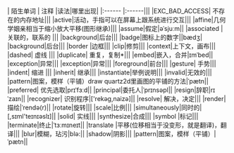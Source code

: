 | 陌生单词 | 注释	   |读法|哪里出现|
|:------ |:------|||
|EXC_BAD_ACCESS| 不存在的内存地址|||
|active|活动，手指可以在屏幕上跟系统进行交互|||
|affine|几何学姻亲相当于缩小放大平移(图形继承)|||
|assume|假定|əˈsjuːm||
|associated | 关联的，联系的 |||
|background|后台|||
|badge|图标上的数字||bædʒ|
|background|后台|||
|border |边框|||
|clip|修剪|||
|context|上下文，画布|||
|dashed| 虚线  |||
|duplicate| 重复，复制*|||
|embed|嵌入，合并|ɪmˈbed||
|exception|异常|||
|exception|异常|||
|foreground|前台|||
|gesture| 手势|||
|indent| 缩进 |||
|inherit| 继承|||
|instantiate|举例说明|||
|invalid|无效的|||
|pattern|图案，模样（平铺）draw quartz2d里画图的平铺的方法|ˈpætn||
|preferred| 优先选取|prɪˈfɜːd||
|principal|委托人|ˈprɪnsəpl||
|resign|辞职|rɪˈzaɪn||
|recognizer|  识别程序|['rekəg,naizə]||
|resolve| 解决，决定|||
|render|描绘|ˈrendə(r)||
|rotate|旋转|||
|scale|比例|||
|simultaneously|同时的|[,sɪml'teɪnɪəslɪ]||
|solid| 实线|||
|synthesize|合成|||
|symbol |标记|||
|terminate|终止|ˈtɜːmɪneɪt||
|translate |平移(位移相当于没变形，就是翻译)，翻译|||
|blur|模糊，玷污|blə:||
|shadow|阴影|||
|pattern|图案，模样（平铺）|ˈpætn||




